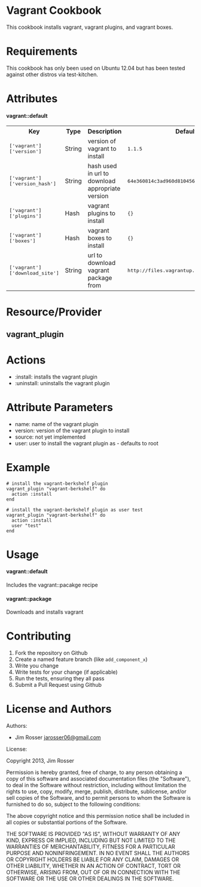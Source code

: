 Vagrant Cookbook
================
This cookbook installs vagrant, vagrant plugins, and vagrant boxes.

Requirements
============
This cookbook has only been used on Ubuntu 12.04 but has been tested
against other distros via test-kitchen.

Attributes
==========
#### vagrant::default
<table>
  <tr>
    <th>Key</th>
    <th>Type</th>
    <th>Description</th>
    <th>Default</th>
  </tr>
  <tr>
    <td><tt>['vagrant']['version']</tt></td>
    <td>String</td>
    <td>version of vagrant to install</td>
    <td><tt>1.1.5</tt></td>
  </tr>
  <tr>
    <td><tt>['vagrant']['version_hash']</tt></td>
    <td>String</td>
    <td>hash used in url to download appropriate version</td>
    <td><tt>64e360814c3ad960d810456add977fd4c7d47ce6</tt></td>
  </tr>
  <tr>
    <td><tt>['vagrant']['plugins']</tt></td>
    <td>Hash</td>
    <td>vagrant plugins to install</td>
    <td><tt>{}</tt></td>
  </tr>
  <tr>
    <td><tt>['vagrant']['boxes']</tt></td>
    <td>Hash</td>
    <td>vagrant boxes to install</td>
    <td><tt>{}</tt></td>
  <tr>
    <td><tt>['vagrant']['download_site']</tt></td>
    <td>String</td>
    <td>url to download vagrant package from</td>
    <td><tt>http://files.vagrantup.com/packages</tt></td>
  </tr>
</table>

Resource/Provider
=================

vagrant_plugin
--------------

# Actions

- :install: installs the vagrant plugin
- :uninstall: uninstalls the vagrant plugin

# Attribute Parameters

- name: name of the vagrant plugin
- version: version of the vagrant plugin to install
- source: not yet implemented
- user: user to install the vagrant plugin as - defaults to root

# Example

    # install the vagrant-berkshelf plugin
    vagrant_plugin "vagrant-berkshelf" do
      action :install
    end

    # install the vagrant-berkshelf plugin as user test
    vagrant_plugin "vagrant-berkshelf" do
      action :install
      user "test"
    end

Usage
=====
#### vagrant::default
Includes the vagrant::pacakge recipe

#### vagrant::package
Downloads and installs vagrant

Contributing
============
1. Fork the repository on Github
2. Create a named feature branch (like `add_component_x`)
3. Write you change
4. Write tests for your change (if applicable)
5. Run the tests, ensuring they all pass
6. Submit a Pull Request using Github

License and Authors
===================
Authors: 

* Jim Rosser jarosser06@gmail.com

License:

Copyright 2013, Jim Rosser 

 Permission is hereby granted, free of charge, to any person obtaining
 a copy of this software and associated documentation files (the
 "Software"), to deal in the Software without restriction, including
 without limitation the rights to use, copy, modify, merge, publish,
 distribute, sublicense, and/or sell copies of the Software, and to
 permit persons to whom the Software is furnished to do so, subject to
 the following conditions:

 The above copyright notice and this permission notice shall be
 included in all copies or substantial portions of the Software.

 THE SOFTWARE IS PROVIDED "AS IS", WITHOUT WARRANTY OF ANY KIND,
 EXPRESS OR IMPLIED, INCLUDING BUT NOT LIMITED TO THE WARRANTIES OF
 MERCHANTABILITY, FITNESS FOR A PARTICULAR PURPOSE AND
 NONINFRINGEMENT. IN NO EVENT SHALL THE AUTHORS OR COPYRIGHT HOLDERS BE
 LIABLE FOR ANY CLAIM, DAMAGES OR OTHER LIABILITY, WHETHER IN AN ACTION
 OF CONTRACT, TORT OR OTHERWISE, ARISING FROM, OUT OF OR IN CONNECTION
 WITH THE SOFTWARE OR THE USE OR OTHER DEALINGS IN THE SOFTWARE.

